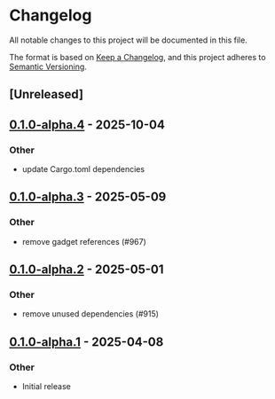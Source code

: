 # Changelog

All notable changes to this project will be documented in this file.

The format is based on [Keep a Changelog](https://keepachangelog.com/en/1.0.0/),
and this project adheres to [Semantic Versioning](https://semver.org/spec/v2.0.0.html).

## [Unreleased]

## [0.1.0-alpha.4](https://github.com/tangle-network/blueprint/compare/blueprint-client-core-v0.1.0-alpha.3...blueprint-client-core-v0.1.0-alpha.4) - 2025-10-04

### Other

- update Cargo.toml dependencies

## [0.1.0-alpha.3](https://github.com/tangle-network/blueprint/compare/blueprint-client-core-v0.1.0-alpha.2...blueprint-client-core-v0.1.0-alpha.3) - 2025-05-09

### Other

- remove gadget references (#967)

## [0.1.0-alpha.2](https://github.com/tangle-network/blueprint/compare/blueprint-client-core-v0.1.0-alpha.1...blueprint-client-core-v0.1.0-alpha.2) - 2025-05-01

### Other

- remove unused dependencies (#915)

## [0.1.0-alpha.1](https://github.com/tangle-network/blueprint/releases/tag/blueprint-client-core-v0.1.0-alpha.1) - 2025-04-08

### Other

- Initial release
